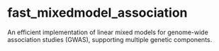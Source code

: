 # fast_mixedmodel_association
An efficient implementation of linear mixed models for genome-wide association studies (GWAS), supporting multiple genetic components.
